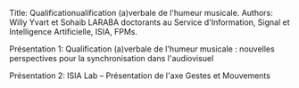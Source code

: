 Title: Qualificationualification (a)verbale de l'humeur musicale. 
Authors:  Willy Yvart et Sohaib LARABA doctorants au Service d'Information, Signal et Intelligence Artificielle, ISIA, FPMs.

Présentation 1: Qualification (a)verbale de l'humeur musicale : nouvelles perspectives pour la synchronisation dans l'audiovisuel

Présentation 2: ISIA Lab – Présentation de l'axe Gestes et Mouvements
